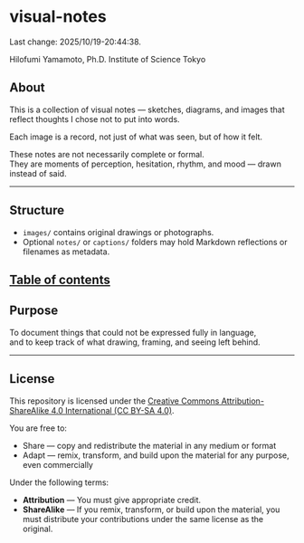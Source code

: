 # visual-notes

Last change: 2025/10/19-20:44:38.

Hilofumi Yamamoto, Ph.D. Institute of Science Tokyo

## About

This is a collection of visual notes — sketches, diagrams, and images that reflect thoughts I chose not to put into words.

Each image is a record, not just of what was seen, but of how it felt.

These notes are not necessarily complete or formal.  
They are moments of perception, hesitation, rhythm, and mood — drawn instead of said.

---

## Structure

- `images/` contains original drawings or photographs.
- Optional `notes/` or `captions/` folders may hold Markdown reflections or filenames as metadata.

## [Table of contents](index.md) 

## Purpose

To document things that could not be expressed fully in language,  
and to keep track of what drawing, framing, and seeing left behind.

---

## License

This repository is licensed under the [Creative Commons Attribution-ShareAlike 4.0 International (CC BY-SA 4.0)](https://creativecommons.org/licenses/by-sa/4.0/).

You are free to:

- Share — copy and redistribute the material in any medium or format
- Adapt — remix, transform, and build upon the material for any purpose, even commercially

Under the following terms:

- **Attribution** — You must give appropriate credit.
- **ShareAlike** — If you remix, transform, or build upon the material, you must distribute your contributions under the same license as the original.
